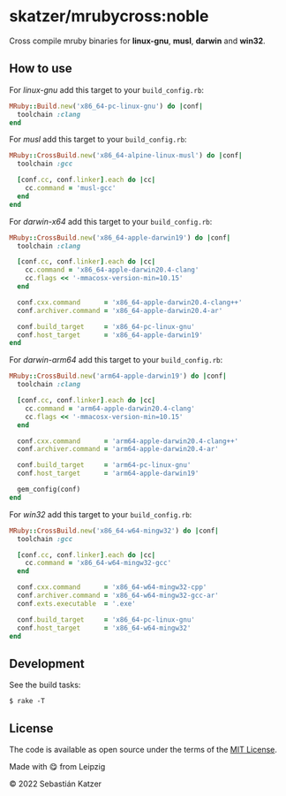 # skatzer/mrubycross:noble

Cross compile mruby binaries for __linux-gnu__, __musl__, __darwin__ and __win32__.

## How to use

For _linux-gnu_ add this target to your `build_config.rb`:

```ruby
MRuby::Build.new('x86_64-pc-linux-gnu') do |conf|
  toolchain :clang
end
```

For _musl_ add this target to your `build_config.rb`:

```ruby
MRuby::CrossBuild.new('x86_64-alpine-linux-musl') do |conf|
  toolchain :gcc

  [conf.cc, conf.linker].each do |cc|
    cc.command = 'musl-gcc'
  end
end
```

For _darwin-x64_ add this target to your `build_config.rb`:

```ruby
MRuby::CrossBuild.new('x86_64-apple-darwin19') do |conf|
  toolchain :clang

  [conf.cc, conf.linker].each do |cc|
    cc.command = 'x86_64-apple-darwin20.4-clang'
    cc.flags << '-mmacosx-version-min=10.15'
  end

  conf.cxx.command      = 'x86_64-apple-darwin20.4-clang++'
  conf.archiver.command = 'x86_64-apple-darwin20.4-ar'

  conf.build_target     = 'x86_64-pc-linux-gnu'
  conf.host_target      = 'x86_64-apple-darwin19'
end
```

For _darwin-arm64_ add this target to your `build_config.rb`:

```ruby
MRuby::CrossBuild.new('arm64-apple-darwin19') do |conf|
  toolchain :clang

  [conf.cc, conf.linker].each do |cc|
    cc.command = 'arm64-apple-darwin20.4-clang'
    cc.flags << '-mmacosx-version-min=10.15'
  end

  conf.cxx.command      = 'arm64-apple-darwin20.4-clang++'
  conf.archiver.command = 'arm64-apple-darwin20.4-ar'

  conf.build_target     = 'arm64-pc-linux-gnu'
  conf.host_target      = 'arm64-apple-darwin19'

  gem_config(conf)
end
```

For _win32_ add this target to your `build_config.rb`:

```ruby
MRuby::CrossBuild.new('x86_64-w64-mingw32') do |conf|
  toolchain :gcc

  [conf.cc, conf.linker].each do |cc|
    cc.command = 'x86_64-w64-mingw32-gcc'
  end

  conf.cxx.command      = 'x86_64-w64-mingw32-cpp'
  conf.archiver.command = 'x86_64-w64-mingw32-gcc-ar'
  conf.exts.executable  = '.exe'

  conf.build_target     = 'x86_64-pc-linux-gnu'
  conf.host_target      = 'x86_64-w64-mingw32'
end
```

## Development

See the build tasks:

    $ rake -T

## License

The code is available as open source under the terms of the [MIT License][license].

Made with :yum: from Leipzig

© 2022 Sebastián Katzer

[license]: https://opensource.org/licenses/MIT
